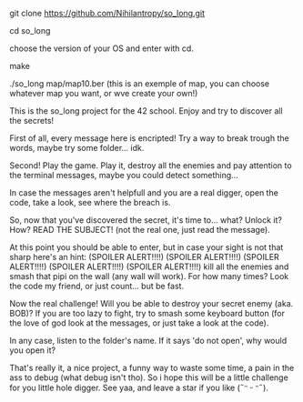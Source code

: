 git clone https://github.com/Nihilantropy/so_long.git

cd so_long

choose the version of your OS and enter with cd.

make

./so_long map/map10.ber (this is an exemple of map, you can choose whatever map you want, or wve create your own!)

This is the so_long project for the 42 school. Enjoy and try to discover all the secrets!

First of all, every message here is encripted! Try a way to break trough the words, maybe try some folder... idk.

Second! Play the game. Play it, destroy all the enemies and pay attention to the terminal messages, maybe you could detect something...

In case the messages aren't helpfull and you are a real digger, open the code, take a look, see where the breach is.

So, now that you've discovered the secret, it's time to... what? Unlock it? How? READ THE SUBJECT! (not the real one, just read the message).

At this point you should be able to enter, but in case your sight is not that sharp here's an hint: 
(SPOILER ALERT!!!!)
(SPOILER ALERT!!!!)
(SPOILER ALERT!!!!)
(SPOILER ALERT!!!!)
(SPOILER ALERT!!!!)
 kill all the enemies and smash that pipi on the wall (any wall will work). For how many times? Look the code my friend, or just count... but be fast.

Now the real challenge! Will you be able to destroy your secret enemy (aka. BOB)?
If you are too lazy to fight, try to smash some keyboard button (for the love of god look at the messages, or just take a look at the code).

In any case, listen to the folder's name. If it says 'do not open', why would you open it?

That's really it, a nice project, a funny way to waste some time, a pain in the ass to debug (what debug isn't tho). So i hope this will be a little challenge for you little hole digger. See yaa, and leave a star if you like (˶ᵔ ᵕ ᵔ˶). 